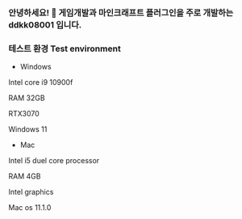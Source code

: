 ### 안녕하세요! 👋 게임개발과 마인크래프트 플러그인을 주로 개발하는 ddkk08001 입니다.

### 테스트 환경 Test environment
- Windows

Intel core i9 10900f

RAM 32GB

RTX3070

Windows 11

- Mac

Intel i5 duel core processor

RAM 4GB

Intel graphics

Mac os 11.1.0

<!--
**ddkk08001/ddkk08001** is a ✨ _special_ ✨ repository because its `README.md` (this file) appears on your GitHub profile.

Here are some ideas to get you started:

- 🔭 I’m currently working on ...
- 🌱 I’m currently learning ...
- 👯 I’m looking to collaborate on ...
- 🤔 I’m looking for help with ...
- 💬 Ask me about ...
- 📫 How to reach me: ...
- 😄 Pronouns: ...
- ⚡ Fun fact: ...
-->
